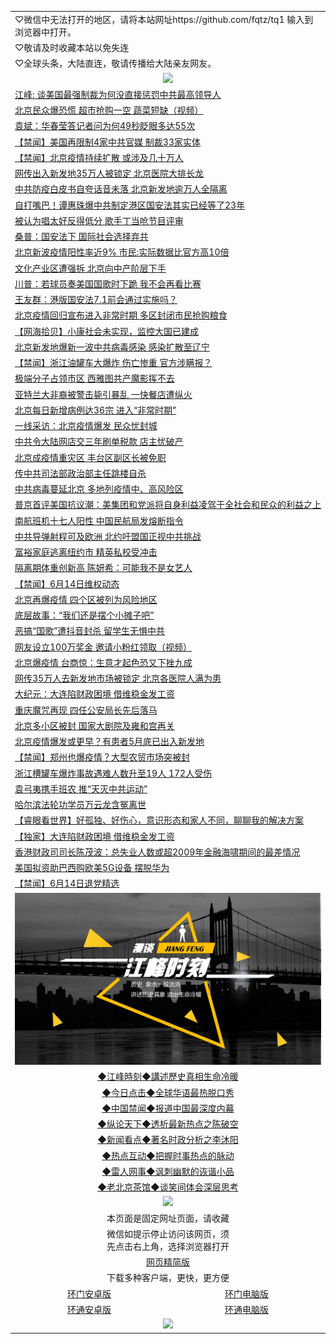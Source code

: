  <table>
 
<tr>
<td colspan="2" align=left>
♡微信中无法打开的地区，请将本站网址https://github.com/fqtz/tq1 输入到浏览器中打开。 
 </td>
</tr>
 <tr>
 <td colspan="2" align=left>
♡敬请及时收藏本站以免失连
 </td>
   <tr>
<td colspan="2" align=left>
♡全球头条，大陆直连，敬请传播给大陆亲友网友。
 </td>
</tr>


<tr>
    <td colspan="2" align=center><img src="https://cdn.jsdelivr.net/gh/gyoupiodf/im1/%E7%BD%91%E9%97%A8%E6%96%B0%E9%97%BB1.jpg"></td>
 </tr>

<tr><td colspan="2" align="left"><a href="https://qeb.xfthy.casa/?name=c1184936&key=xcyufvbtjvhwwrpc&from=gy2">江峰: 谈美国最强制裁为何没直接惩罚中共最高领导人</a></td></tr>
<tr><td colspan="2" align="left"><a href="https://qeb.xfthy.casa/?name=c1184926&key=xcyufvbtjvhwwrpc&from=gy2">北京民众爆恐慌 超市抢购一空 蔬菜短缺（视频）</a></td></tr>
<tr><td colspan="2" align="left"><a href="https://qeb.xfthy.casa/?name=c1184938&key=xcyufvbtjvhwwrpc&from=gy2">袁斌：华春莹答记者问为何49秒眨眼多达55次</a></td></tr>
<tr><td colspan="2" align="left"><a href="https://qeb.xfthy.casa/?name=c1184924&key=xcyufvbtjvhwwrpc&from=gy2">【禁闻】美国再限制4家中共官媒 制裁33家实体</a></td></tr>
<tr><td colspan="2" align="left"><a href="https://qeb.xfthy.casa/?name=c1184944&key=xcyufvbtjvhwwrpc&from=gy2">【禁闻】北京疫情持续扩散 或涉及几十万人</a></td></tr>
<tr><td colspan="2" align="left"><a href="https://qeb.xfthy.casa/?name=c1184927&key=xcyufvbtjvhwwrpc&from=gy2">网传出入新发地35万人被锁定 北京医院大排长龙</a></td></tr>
<tr><td colspan="2" align="left"><a href="https://qeb.xfthy.casa/?name=c1184937&key=xcyufvbtjvhwwrpc&from=gy2">中共防疫白皮书自夸话音未落 北京新发地逾万人全隔离</a></td></tr>
<tr><td colspan="2" align="left"><a href="https://qeb.xfthy.casa/?name=c1184905&key=xcyufvbtjvhwwrpc&from=gy2">自打嘴巴！谭惠珠爆中共制定港区国安法其实已经等了23年</a></td></tr>
<tr><td colspan="2" align="left"><a href="https://qeb.xfthy.casa/?name=c1184933&key=xcyufvbtjvhwwrpc&from=gy2">被认为唱太好反得低分 歌手丁当呛节目评审</a></td></tr>
<tr><td colspan="2" align="left"><a href="https://qeb.xfthy.casa/?name=c1184923&key=xcyufvbtjvhwwrpc&from=gy2">桑普：国安法下 国际社会选择弃共</a></td></tr>
<tr><td colspan="2" align="left"><a href="https://qeb.xfthy.casa/?name=c1184921&key=xcyufvbtjvhwwrpc&from=gy2">北京新波疫情阳性率近9% 市民:实际数据比官方高10倍</a></td></tr>
<tr><td colspan="2" align="left"><a href="https://qeb.xfthy.casa/?name=c1184931&key=xcyufvbtjvhwwrpc&from=gy2">文化产业区遭强拆 北京向中产阶层下手</a></td></tr>
<tr><td colspan="2" align="left"><a href="https://qeb.xfthy.casa/?name=c1184917&key=xcyufvbtjvhwwrpc&from=gy2">川普：若球员奏美国国歌时下跪 我不会再看比赛</a></td></tr>
<tr><td colspan="2" align="left"><a href="https://qeb.xfthy.casa/?name=c1184925&key=xcyufvbtjvhwwrpc&from=gy2">王友群：港版国安法7.1前会通过实施吗？</a></td></tr>
<tr><td colspan="2" align="left"><a href="https://qeb.xfthy.casa/?name=c1184911&key=xcyufvbtjvhwwrpc&from=gy2">北京疫情回归宣布进入非常时期 多区封闭市民抢购粮食</a></td></tr>
<tr><td colspan="2" align="left"><a href="https://qeb.xfthy.casa/?name=c1184942&key=xcyufvbtjvhwwrpc&from=gy2">【网海拾贝】小康社会未实现，监控大国已建成</a></td></tr>
<tr><td colspan="2" align="left"><a href="https://qeb.xfthy.casa/?name=c1184899&key=xcyufvbtjvhwwrpc&from=gy2">北京新发地爆新一波中共病毒感染 感染扩散至辽宁</a></td></tr>
<tr><td colspan="2" align="left"><a href="https://qeb.xfthy.casa/?name=c1184945&key=xcyufvbtjvhwwrpc&from=gy2">【禁闻】浙江油罐车大爆炸 伤亡惨重 官方涉瞒报？</a></td></tr>
<tr><td colspan="2" align="left"><a href="https://qeb.xfthy.casa/?name=c1184916&key=xcyufvbtjvhwwrpc&from=gy2">极端分子占领市区 西雅图共产魔影挥不去</a></td></tr>
<tr><td colspan="2" align="left"><a href="https://qeb.xfthy.casa/?name=c1184918&key=xcyufvbtjvhwwrpc&from=gy2">亚特兰大非裔被警击毙引暴乱 一快餐店遭纵火</a></td></tr>
<tr><td colspan="2" align="left"><a href="https://qeb.xfthy.casa/?name=c1184939&key=xcyufvbtjvhwwrpc&from=gy2">北京每日新增病例达36宗 进入“非常时期”</a></td></tr>
<tr><td colspan="2" align="left"><a href="https://qeb.xfthy.casa/?name=c1184915&key=xcyufvbtjvhwwrpc&from=gy2">一线采访：北京疫情爆发 民众忧封城</a></td></tr>
<tr><td colspan="2" align="left"><a href="https://qeb.xfthy.casa/?name=c1184920&key=xcyufvbtjvhwwrpc&from=gy2">中共令大陆网店交三年刷单税款 店主忧破产</a></td></tr>
<tr><td colspan="2" align="left"><a href="https://qeb.xfthy.casa/?name=c1184935&key=xcyufvbtjvhwwrpc&from=gy2">北京成疫情重灾区 丰台区副区长被免职</a></td></tr>
<tr><td colspan="2" align="left"><a href="https://qeb.xfthy.casa/?name=c1184953&key=xcyufvbtjvhwwrpc&from=gy2">传中共司法部政治部主任跳楼自杀</a></td></tr>
<tr><td colspan="2" align="left"><a href="https://qeb.xfthy.casa/?name=c1184928&key=xcyufvbtjvhwwrpc&from=gy2">中共病毒蔓延北京 多地列疫情中、高风险区</a></td></tr>
<tr><td colspan="2" align="left"><a href="https://qeb.xfthy.casa/?name=c1184901&key=xcyufvbtjvhwwrpc&from=gy2">普京首评美国抗议潮：美集团和党派将自身利益凌驾于全社会和民众的利益之上</a></td></tr>
<tr><td colspan="2" align="left"><a href="https://qeb.xfthy.casa/?name=c1184913&key=xcyufvbtjvhwwrpc&from=gy2">南航班机十七人阳性 中国民航局发熔断指令</a></td></tr>
<tr><td colspan="2" align="left"><a href="https://qeb.xfthy.casa/?name=c1184900&key=xcyufvbtjvhwwrpc&from=gy2">中共导弹射程可及欧洲 北约吁盟国正视中共挑战</a></td></tr>
<tr><td colspan="2" align="left"><a href="https://qeb.xfthy.casa/?name=c1184919&key=xcyufvbtjvhwwrpc&from=gy2">富裕家庭逃离纽约市 精英私校受冲击</a></td></tr>
<tr><td colspan="2" align="left"><a href="https://qeb.xfthy.casa/?name=c1184922&key=xcyufvbtjvhwwrpc&from=gy2">隔离期体重创新高 陈妍希：可能我不是女艺人</a></td></tr>
<tr><td colspan="2" align="left"><a href="https://qeb.xfthy.casa/?name=c1184941&key=xcyufvbtjvhwwrpc&from=gy2">【禁闻】6月14日维权动态</a></td></tr>
<tr><td colspan="2" align="left"><a href="https://qeb.xfthy.casa/?name=c1184907&key=xcyufvbtjvhwwrpc&from=gy2">北京再爆疫情 四个区被列为风险地区</a></td></tr>
<tr><td colspan="2" align="left"><a href="https://qeb.xfthy.casa/?name=c1184898&key=xcyufvbtjvhwwrpc&from=gy2">底层故事：“我们还是摆个小摊子吧”</a></td></tr>
<tr><td colspan="2" align="left"><a href="https://qeb.xfthy.casa/?name=c1184912&key=xcyufvbtjvhwwrpc&from=gy2">恶搞“国歌”遭抖音封杀 留学生无惧中共</a></td></tr>
<tr><td colspan="2" align="left"><a href="https://qeb.xfthy.casa/?name=c1184943&key=xcyufvbtjvhwwrpc&from=gy2">网友设立100万奖金  邀请小粉红领取（视频）</a></td></tr>
<tr><td colspan="2" align="left"><a href="https://qeb.xfthy.casa/?name=c1184909&key=xcyufvbtjvhwwrpc&from=gy2">北京爆疫情 台商惊：生意才起色恐又下挫九成</a></td></tr>
<tr><td colspan="2" align="left"><a href="https://qeb.xfthy.casa/?name=c1184930&key=xcyufvbtjvhwwrpc&from=gy2">网传35万人去新发地市场被锁定 北京各医院人满为患</a></td></tr>
<tr><td colspan="2" align="left"><a href="https://qeb.xfthy.casa/?name=c1184959&key=xcyufvbtjvhwwrpc&from=gy2">大纪元：大连陷财政困境 借维稳金发工资</a></td></tr>
<tr><td colspan="2" align="left"><a href="https://qeb.xfthy.casa/?name=c1184940&key=xcyufvbtjvhwwrpc&from=gy2">重庆魔咒再现 四任公安局长先后落马</a></td></tr>
<tr><td colspan="2" align="left"><a href="https://qeb.xfthy.casa/?name=c1184903&key=xcyufvbtjvhwwrpc&from=gy2">北京多小区被封 国家大剧院及雍和宫再关</a></td></tr>
<tr><td colspan="2" align="left"><a href="https://qeb.xfthy.casa/?name=c1184955&key=xcyufvbtjvhwwrpc&from=gy2">北京疫情爆发或更早？有患者5月底已出入新发地</a></td></tr>
<tr><td colspan="2" align="left"><a href="https://qeb.xfthy.casa/?name=c1184956&key=xcyufvbtjvhwwrpc&from=gy2">【禁闻】郑州也爆疫情？大型农贸市场突被封</a></td></tr>
<tr><td colspan="2" align="left"><a href="https://qeb.xfthy.casa/?name=c1184910&key=xcyufvbtjvhwwrpc&from=gy2">浙江槽罐车爆炸事故遇难人数升至19人 172人受伤</a></td></tr>
<tr><td colspan="2" align="left"><a href="https://qeb.xfthy.casa/?name=c1184951&key=xcyufvbtjvhwwrpc&from=gy2">袁弓夷携手班农 推“天灭中共运动”</a></td></tr>
<tr><td colspan="2" align="left"><a href="https://qeb.xfthy.casa/?name=c1184934&key=xcyufvbtjvhwwrpc&from=gy2">哈尔滨法轮功学员万云龙含冤离世</a></td></tr>
<tr><td colspan="2" align="left"><a href="https://qeb.xfthy.casa/?name=c1184957&key=xcyufvbtjvhwwrpc&from=gy2">【睿眼看世界】好孤独、好伤心，意识形态和家人不同，聊聊我的解决方案</a></td></tr>
<tr><td colspan="2" align="left"><a href="https://qeb.xfthy.casa/?name=c1184952&key=xcyufvbtjvhwwrpc&from=gy2">【独家】大连陷财政困境 借维稳金发工资</a></td></tr>
<tr><td colspan="2" align="left"><a href="https://qeb.xfthy.casa/?name=c1184904&key=xcyufvbtjvhwwrpc&from=gy2">香港财政司司长陈茂波：总失业人数或超2009年金融海啸期间的最差情况</a></td></tr>
<tr><td colspan="2" align="left"><a href="https://qeb.xfthy.casa/?name=c1184914&key=xcyufvbtjvhwwrpc&from=gy2">美国拟资助巴西购欧美5G设备 摆脱华为</a></td></tr>
<tr><td colspan="2" align="left"><a href="https://qeb.xfthy.casa/?name=c1184954&key=xcyufvbtjvhwwrpc&from=gy2">【禁闻】6月14日退党精选</a></td></tr>

 <tr>
   <td colspan="2" align=center><img src="https://github.com/gyoupiodf/im1/blob/master/jf-1.jpg"></td>
  </tr>
   <tr>
   <td colspan="2" align=center> 
<a href="https://xdihm.casa/oo.aspx?name=c922850&key=sdxhftoyfkhpuaxy&from=gy2&tag=9877">◆江峰時刻◆講述歷史真相生命冷暖</a><br/>
    </td>
  </tr>
   <tr>
   <td colspan="2" align=center> 
<a href="https://xdihm.casa/oo.aspx?name=c816850&key=sdxhftoyfkhpuaxy&from=gy2&tag=9877">◆今日点击◆全球华语最热脱口秀</a><br/>
    </td>
  </tr>
  <tr>
  <td colspan="2" align=center>
<a href="https://xdihm.casa/oo.aspx?name=c816860&key=sdxhftoyfkhpuaxy&from=gy2&tag=99733110">◆中国禁闻◆报道中国最深度内幕</a><br/>
   </tr>
  <tr>
     <td colspan="2" align=center>
<a href="https://xdihm.casa/oo.aspx?name=c816855&key=sdxhftoyfkhpuaxy&from=gy2&tag=997110">◆纵论天下◆透析最新热点之陈破空</a><br/>
   </tr>
   <tr>
      <td colspan="2" align=center>
<a href="https://xdihm.casa/oo.aspx?name=c838308&key=sdxhftoyfkhpuaxy&from=gy2&tag=9973110">◆新闻看点◆著名时政分析之李沐阳</a><br/>
   </tr>
   <tr>
     <td colspan="2" align=center>
<a href="https://xdihm.casa/oo.aspx?name=c816852&key=sdxhftoyfkhpuaxy&from=gy2&tag=9733110">◆热点互动◆把握时事热点的脉动</a><br/>
   </tr>
   <tr>
      <td colspan="2" align=center>
<a href="https://xdihm.casa/oo.aspx?name=c816694&key=sdxhftoyfkhpuaxy&from=gy2&tag=93310">◆雷人网事◆讽刺幽默的诙谐小品</a><br/>
   </tr>
   <tr>
    <td colspan="2" align=center>
<a href="https://xdihm.casa/oo.aspx?name=c816650&key=sdxhftoyfkhpuaxy&from=gy2&tag=9973110">◆老北京茶馆◆谈笑间体会深层思考</a><br/>
   </tr>

  <tr>
    <td colspan="2" align="center"><img src="https://cdn.jsdelivr.net/gh/opipe/up/oGate65.jpg"/></td>
  </tr>
  <tr>
    <td colspan="2" align="center">本页面是固定网址页面，请收藏</td>
  <tr>
  <tr>
    <td colspan="2" align="center">微信如提示停止访问该网页，须<br/>先点击右上角，选择浏览器打开</td>
  <tr>
  <tr>
    <td colspan="2" align="center"><a href="https://gitcdn.xyz/cdn/otiny/up/master/show004.htm">网页精简版</a></td>
  </tr>
  <tr>
    <td colspan="2" align="center">下载多种客户端，更快，更方便</td>
  <tr>
  <tr>
    <td align="center"><a href="https://cdn.jsdelivr.net/gh/opipe/up/oGatea.apk">环门安卓版</a></td>
    <td align="center"><a href="https://cdn.jsdelivr.net/gh/opipe/up/oGate.zip">环门电脑版</a></td>
  </tr>
  <tr>
    <td align="center"><a href="https://cdn.jsdelivr.net/gh/opipe/up/oPipe.apk">环通安卓版</a></td>
    <td align="center"><a href="https://raw.githubusercontent.com/opipe/up/master/oPipe.zip">环通电脑版</a></td>
  </tr>
  <tr>
    <td colspan="2" align="center"><img src="https://cdn.jsdelivr.net/gh/opipe/up/oGate640.jpg"/></td>
  </tr>
</table>
